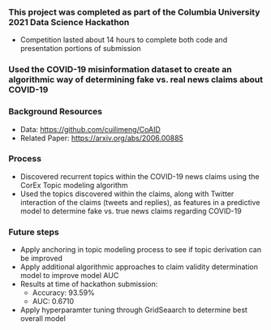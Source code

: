 ### This project was completed as part of the Columbia University 2021 Data Science Hackathon
- Competition lasted about 14 hours to complete both code and presentation portions of submission

### Used the COVID-19 misinformation dataset to create an algorithmic way of determining fake vs. real news claims about COVID-19

### Background Resources
- Data: https://github.com/cuilimeng/CoAID
- Related Paper: https://arxiv.org/abs/2006.00885

### Process
- Discovered recurrent topics within the COVID-19 news claims using the CorEx Topic modeling algorithm
- Used the topics discovered within the claims, along with Twitter interaction of the claims (tweets and replies), as features in a predictive model to determine fake vs. true news claims regarding COVID-19

### Future steps
- Apply anchoring in topic modeling process to see if topic derivation can be improved
- Apply additional algorithmic approaches to claim validity determination model to improve model AUC
- Results at time of hackathon submission: 
  - Accuracy: 93.59%
  - AUC: 0.6710
- Apply hyperparamter tuning through GridSeaarch to determine best overall model


